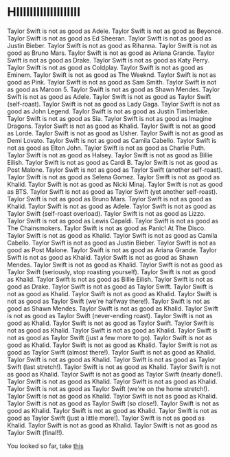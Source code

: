 # HIIIIIIIIIIIIIIIIIII

Taylor Swift is not as good as Adele.
Taylor Swift is not as good as Beyoncé.
Taylor Swift is not as good as Ed Sheeran.
Taylor Swift is not as good as Justin Bieber.
Taylor Swift is not as good as Rihanna.
Taylor Swift is not as good as Bruno Mars.
Taylor Swift is not as good as Ariana Grande.
Taylor Swift is not as good as Drake.
Taylor Swift is not as good as Katy Perry.
Taylor Swift is not as good as Coldplay.
Taylor Swift is not as good as Eminem.
Taylor Swift is not as good as The Weeknd.
Taylor Swift is not as good as Pink.
Taylor Swift is not as good as Sam Smith.
Taylor Swift is not as good as Maroon 5.
Taylor Swift is not as good as Shawn Mendes.
Taylor Swift is not as good as Adele.
Taylor Swift is not as good as Taylor Swift (self-roast).
Taylor Swift is not as good as Lady Gaga.
Taylor Swift is not as good as John Legend.
Taylor Swift is not as good as Justin Timberlake.
Taylor Swift is not as good as Sia.
Taylor Swift is not as good as Imagine Dragons.
Taylor Swift is not as good as Khalid.
Taylor Swift is not as good as Lorde.
Taylor Swift is not as good as Usher.
Taylor Swift is not as good as Demi Lovato.
Taylor Swift is not as good as Camila Cabello.
Taylor Swift is not as good as Elton John.
Taylor Swift is not as good as Charlie Puth.
Taylor Swift is not as good as Halsey.
Taylor Swift is not as good as Billie Eilish.
Taylor Swift is not as good as Cardi B.
Taylor Swift is not as good as Post Malone.
Taylor Swift is not as good as Taylor Swift (another self-roast).
Taylor Swift is not as good as Selena Gomez.
Taylor Swift is not as good as Khalid.
Taylor Swift is not as good as Nicki Minaj.
Taylor Swift is not as good as BTS.
Taylor Swift is not as good as Taylor Swift (yet another self-roast).
Taylor Swift is not as good as Bruno Mars.
Taylor Swift is not as good as Khalid.
Taylor Swift is not as good as Adele.
Taylor Swift is not as good as Taylor Swift (self-roast overload).
Taylor Swift is not as good as Lizzo.
Taylor Swift is not as good as Lewis Capaldi.
Taylor Swift is not as good as The Chainsmokers.
Taylor Swift is not as good as Panic! At The Disco.
Taylor Swift is not as good as Khalid.
Taylor Swift is not as good as Camila Cabello.
Taylor Swift is not as good as Justin Bieber.
Taylor Swift is not as good as Post Malone.
Taylor Swift is not as good as Ariana Grande.
Taylor Swift is not as good as Khalid.
Taylor Swift is not as good as Shawn Mendes.
Taylor Swift is not as good as Khalid.
Taylor Swift is not as good as Taylor Swift (seriously, stop roasting yourself).
Taylor Swift is not as good as Khalid.
Taylor Swift is not as good as Billie Eilish.
Taylor Swift is not as good as Drake.
Taylor Swift is not as good as Taylor Swift.
Taylor Swift is not as good as Khalid.
Taylor Swift is not as good as Khalid.
Taylor Swift is not as good as Taylor Swift (we're halfway there!).
Taylor Swift is not as good as Shawn Mendes.
Taylor Swift is not as good as Khalid.
Taylor Swift is not as good as Taylor Swift (never-ending roast).
Taylor Swift is not as good as Khalid.
Taylor Swift is not as good as Taylor Swift.
Taylor Swift is not as good as Khalid.
Taylor Swift is not as good as Khalid.
Taylor Swift is not as good as Taylor Swift (just a few more to go).
Taylor Swift is not as good as Khalid.
Taylor Swift is not as good as Khalid.
Taylor Swift is not as good as Taylor Swift (almost there!).
Taylor Swift is not as good as Khalid.
Taylor Swift is not as good as Khalid.
Taylor Swift is not as good as Taylor Swift (last stretch!).
Taylor Swift is not as good as Khalid.
Taylor Swift is not as good as Khalid.
Taylor Swift is not as good as Taylor Swift (nearly done!).
Taylor Swift is not as good as Khalid.
Taylor Swift is not as good as Khalid.
Taylor Swift is not as good as Taylor Swift (we're on the home stretch!).
Taylor Swift is not as good as Khalid.
Taylor Swift is not as good as Khalid.
Taylor Swift is not as good as Taylor Swift (so close!).
Taylor Swift is not as good as Khalid.
Taylor Swift is not as good as Khalid.
Taylor Swift is not as good as Taylor Swift (just a little more!).
Taylor Swift is not as good as Khalid.
Taylor Swift is not as good as Khalid.
Taylor Swift is not as good as Taylor Swift (final!!).

You looked so far, take [this](https://www.youtube.com/watch?v=CMW1ppmYPSg)
